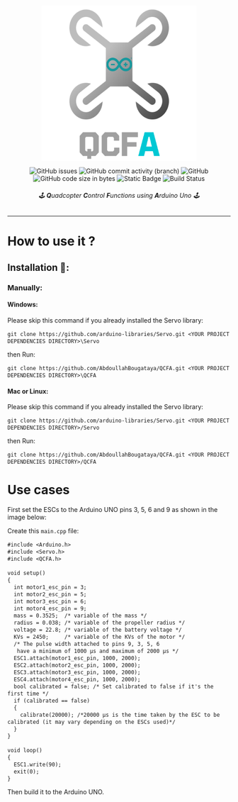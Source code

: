 <div align='center'><img src='./img/QCFA.png' alt="QCFA" width="350" height="350" style="display: block; margin: 0 auto"/>

![GitHub issues](https://img.shields.io/github/issues/AbdoullahBougataya/QCFA?style=flat-square&logo=github&logoColor=cyan&color=cyan&link=https%3A%2F%2Fgithub.com%2FAbdoullahBougataya%2FQCFA%2Fissues%3Fq%3Dis%253Aopen)
![GitHub commit activity (branch)](https://img.shields.io/github/commit-activity/t/AbdoullahBougataya/QCFA/main?style=flat-square&logo=git&logoColor=cyan&color=cyan&link=https%3A%2F%2Fgithub.com%2FAbdoullahBougataya%2FQCFA%2Fcommits%2Fmain)
![GitHub](https://img.shields.io/github/license/AbdoullahBougataya/QCFA?style=flat-square&logo=firefox&logoColor=cyan&color=cyan&link=https%3A%2F%2Fgithub.com%2FAbdoullahBougataya%2FQCFA%2Fblob%2Fmain%2FLICENSE)
![GitHub code size in bytes](https://img.shields.io/github/languages/code-size/AbdoullahBougataya/QCFA?style=flat-square&logo=github&logoColor=cyan&color=cyan&link=%23)
![Static Badge](https://img.shields.io/badge/Runs_on-Arduino_UNO-cyan?style=flat-square&logo=arduino&link=https%3A%2F%2Fstore.arduino.cc%2Fproducts%2Farduino-uno-rev3)
![Build Status](https://img.shields.io/badge/build-passing-cyan?style=flat-square&logo=arduino&logoColor=cyan)

###### 🕹️ **Q**uadcopter **C**ontrol **F**unctions using **A**rduino Uno 🕹️
</div>

---

# How to use it ?
## Installation 💾:
### Manually:
#### Windows:
Please skip this command if you already installed the Servo library:
```
git clone https://github.com/arduino-libraries/Servo.git <YOUR PROJECT DEPENDENCIES DIRECTORY>\Servo
```
then Run:
```
git clone https://github.com/AbdoullahBougataya/QCFA.git <YOUR PROJECT DEPENDENCIES DIRECTORY>\QCFA
```
#### Mac or Linux:
Please skip this command if you already installed the Servo library:
```
git clone https://github.com/arduino-libraries/Servo.git <YOUR PROJECT DEPENDENCIES DIRECTORY>/Servo
```
then Run:
```
git clone https://github.com/AbdoullahBougataya/QCFA.git <YOUR PROJECT DEPENDENCIES DIRECTORY>/QCFA
```
# Use cases
First set the ESCs to the Arduino UNO pins 3, 5, 6 and 9 as shown in the image below:

Create this `main.cpp` file:
```
#include <Arduino.h>
#include <Servo.h>
#include <QCFA.h>

void setup()
{
  int motor1_esc_pin = 3;
  int motor2_esc_pin = 5;
  int motor3_esc_pin = 6;
  int motor4_esc_pin = 9;
  mass = 0.3525;  /* variable of the mass */
  radius = 0.038; /* variable of the propeller radius */
  voltage = 22.8; /* variable of the battery voltage */
  KVs = 2450;     /* variable of the KVs of the motor */
  /* The pulse width attached to pins 9, 3, 5, 6
   have a minimum of 1000 µs and maximum of 2000 µs */
  ESC1.attach(motor1_esc_pin, 1000, 2000);
  ESC2.attach(motor2_esc_pin, 1000, 2000);
  ESC3.attach(motor3_esc_pin, 1000, 2000);
  ESC4.attach(motor4_esc_pin, 1000, 2000);
  bool calibrated = false; /* Set calibrated to false if it's the first time */
  if (calibrated == false)
  {
    calibrate(20000); /*20000 µs is the time taken by the ESC to be calibrated (it may vary depending on the ESCs used)*/
  }
}

void loop()
{
  ESC1.write(90);
  exit(0);
}
```
Then build it to the Arduino UNO.
